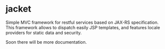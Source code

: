 jacket
======

Simple MVC framework for restful services based on JAX-RS specification. This framework allows to dispatch easily JSP templates, and features locale providers for static data and security.

Soon there will be more documentation.
